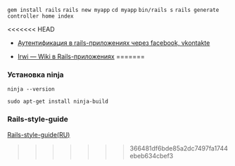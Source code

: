 `gem install rails`
`rails new myapp`
`cd myapp`
`bin/rails s`
`rails generate controller home index`

<<<<<<< HEAD
- [Аутентификация в rails-приложениях через facebook, vkontakte](https://habr.com/ru/articles/142128/)

- [Irwi — Wiki в Rails-приложениях](https://habr.com/ru/articles/68235/)
=======
### Установка ninja

`ninja --version`

`sudo apt-get install ninja-build`

### Rails-style-guide

[Rails-style-guide(RU)](https://github.com/arbox/rails-style-guide/blob/master/README-ruRU.md)
>>>>>>> 366481df6bde85a2dc7497fa1744ebeb634cbef3
